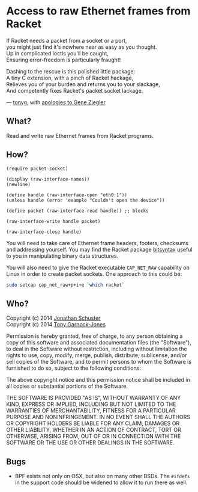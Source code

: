 # Access to raw Ethernet frames from Racket

If Racket needs a packet from a socket or a port,  
you might just find it's nowhere near as easy as you thought.  
Up in complicated ioctls you'll be caught,  
Ensuring error-freedom is particularly fraught!

Dashing to the rescue is this polished little package:  
A tiny C extension, with a pinch of Racket hackage,  
Relieves you of your burden and returns you to your slackage,  
And competently fixes Racket's packet socket lackage.

— [tonyg](http://github.com/tonyg), with [apologies to Gene Ziegler](http://web.archive.org/web/20130301230602/http://geneziegler.com/clocktower/drseuss.html)

## What?

Read and write raw Ethernet frames from Racket programs. 

## How?

```racket
(require packet-socket)

(display (raw-interface-names))
(newline)

(define handle (raw-interface-open "eth0:1"))
(unless handle (error 'example "Couldn't open the device"))

(define packet (raw-interface-read handle)) ;; blocks

(raw-interface-write handle packet)

(raw-interface-close handle)
```

You will need to take care of Ethernet frame headers, footers,
checksums and addressing yourself. You may find the Racket package
[bitsyntax](https://github.com/tonyg/racket-bitsyntax) useful to you
in manipulating binary data structures.

You will also need to give the Racket executable `CAP_NET_RAW`
capability on Linux in order to create packet sockets. One approach to
this could be:

```sh
sudo setcap cap_net_raw+p+i+e `which racket`
```

## Who?

Copyright (c) 2014 [Jonathan Schuster](https://github.com/schuster)  
Copyright (c) 2014 [Tony Garnock-Jones](https://github.com/tonyg)

Permission is hereby granted, free of charge, to any person obtaining a copy
of this software and associated documentation files (the "Software"), to deal
in the Software without restriction, including without limitation the rights
to use, copy, modify, merge, publish, distribute, sublicense, and/or sell
copies of the Software, and to permit persons to whom the Software is
furnished to do so, subject to the following conditions:

The above copyright notice and this permission notice shall be included in
all copies or substantial portions of the Software.

THE SOFTWARE IS PROVIDED "AS IS", WITHOUT WARRANTY OF ANY KIND, EXPRESS OR
IMPLIED, INCLUDING BUT NOT LIMITED TO THE WARRANTIES OF MERCHANTABILITY,
FITNESS FOR A PARTICULAR PURPOSE AND NONINFRINGEMENT. IN NO EVENT SHALL THE
AUTHORS OR COPYRIGHT HOLDERS BE LIABLE FOR ANY CLAIM, DAMAGES OR OTHER
LIABILITY, WHETHER IN AN ACTION OF CONTRACT, TORT OR OTHERWISE, ARISING FROM,
OUT OF OR IN CONNECTION WITH THE SOFTWARE OR THE USE OR OTHER DEALINGS IN
THE SOFTWARE.

## Bugs

 - BPF exists not only on OSX, but also on many other BSDs. The
   `#ifdefs` in the support code should be widened to allow it to run
   there as well.
